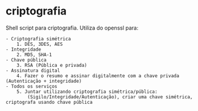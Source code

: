 # criptografia
Shell script para criptografia.
Utiliza do openssl para:

	- Criptografia simétrica
		1. DES, 3DES, AES
	- Integridade
		2. MD5, SHA-1
	- Chave pública
		3. RSA (Pública e privada)
	- Assinatura digital
		4. Fazer o resumo e assinar digitalmente com a chave privada (Autenticação + integridade)
	- Todos os serviços
		5. Juntar utilizando criptografia simétrica/pública:
			(Sigilo/Integridade/Autenticação), criar uma chave simétrica, criptografa usando chave pública
